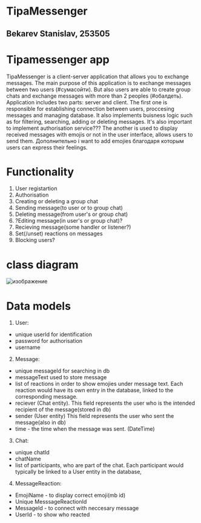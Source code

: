 # TipaMessenger
## Bekarev Stanislav, 253505
# Tipamessenger app
TipaMessenger is a client-server application that allows you to exchange messages.
The main purpose of this application is to exchange messages between two users (#сумасойти).
But also users are able to create group chats and exchange messages with more than 2 peoples (#обалдеть).
Application includes two parts: server and client. The first one is responsible for establishing
connection between users, proccesing messages and managing database. It also implements buisness logic such as for filtering, searching, adding or deleting messages.
It's also important to implement authorisation service???
The another is used to display received messages with emojis or not in the user interface, allows users to send them.
Дополнительно i want to add emojies благодаря которым users can express their feelings.
# Functionality
1. User registartion
2. Authorisation
3. Creating or deleting a group chat
4. Sending message(to user or to group chat)
5. Deleting message(from user's or group chat)
6. ?Editing message(in user's or group chat)? 
7. Recieving message(some handler or listener?)
8. Set(/unset) reactions on messages
9. Blocking users?
# class diagram
![изображение](https://github.com/StanislavSluma/Messenger/assets/121519412/b81efc77-5398-46a4-991c-06ec0c6b9822)
# Data models
1. User:
 - unique userId for identification
 - password for authorisation
 - username
2. Message:
 - unique messageId for searching in db
 - messageText used to store message
 - list of reactions in order to show emojies under message text. Each reaction would have its own entry in the database, linked to the corresponding message.
 - reciever (Chat entity). This field represents the user who is the intended recipient of the message(stored in db)
 - sender (User entity)  This field represents the user who sent the message(also in db)
 - time - the time when the message was sent. (DateTime)
3. Chat:
 - unique chatId
 - chatName
 - list of participants, who are part of the chat. Each participant would typically be linked to a User entity in the database, 
4. MessageReaction:
 - EmojiName - to display correct emoji(mb id)
 - Unique MesssageReactionId
 - MessageId - to connect with neccesary message
 - UserId - to show who reacted
